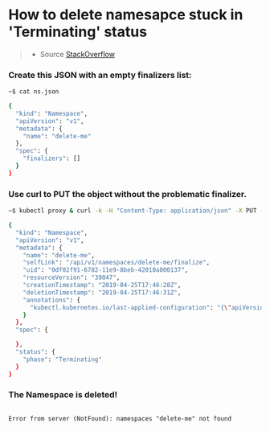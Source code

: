 # How to delete namesapce stuck in 'Terminating' status

> - Source [StackOverflow](https://stackoverflow.com/questions/55853312/how-to-force-delete-a-kubernetes-namespace)

### Create this JSON with an empty finalizers list:
```sh
~$ cat ns.json

{
  "kind": "Namespace",
  "apiVersion": "v1",
  "metadata": {
    "name": "delete-me"
  },
  "spec": {
    "finalizers": []
  }
}
```

### Use curl to PUT the object without the problematic finalizer.
```sh
~$ kubectl proxy & curl -k -H "Content-Type: application/json" -X PUT --data-binary @ns.json http://127.0.0.1:8007/api/v1/namespaces/delete-me/finalize

{
  "kind": "Namespace",
  "apiVersion": "v1",
  "metadata": {
    "name": "delete-me",
    "selfLink": "/api/v1/namespaces/delete-me/finalize",
    "uid": "0df02f91-6782-11e9-8beb-42010a800137",
    "resourceVersion": "39047",
    "creationTimestamp": "2019-04-25T17:46:28Z",
    "deletionTimestamp": "2019-04-25T17:46:31Z",
    "annotations": {
      "kubectl.kubernetes.io/last-applied-configuration": "{\"apiVersion\":\"v1\",\"kind\":\"Namespace\",\"metadata\":{\"annotations\":{},\"name\":\"delete-me\"},\"spec\":{\"finalizers\":[\"foregroundDeletion\"]}}\n"
    }
  },
  "spec": {

  },
  "status": {
    "phase": "Terminating"
  }
}
```

### The Namespace is deleted!
```sh~$ kubectl get ns delete-me

Error from server (NotFound): namespaces "delete-me" not found
```
